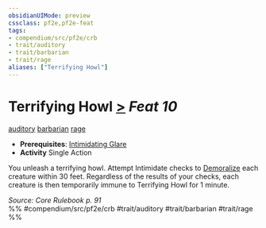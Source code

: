 ```yaml
---
obsidianUIMode: preview
cssclass: pf2e,pf2e-feat
tags:
- compendium/src/pf2e/crb
- trait/auditory
- trait/barbarian
- trait/rage
aliases: ["Terrifying Howl"]
---
```

# Terrifying Howl  [>](/rules/core-rulebook/chapter-9-playing-the-game.md#Actions "Single Action") *Feat 10*  
[auditory](/rules/traits/auditory.md)  [barbarian](/rules/traits/barbarian.md)  [rage](/rules/traits/rage.md)  

- **Prerequisites**: [Intimidating Glare](/compendium/feats/intimidating-glare.md)
- **Activity** Single Action

You unleash a terrifying howl. Attempt Intimidate checks to [Demoralize](/rules/actions/demoralize.md) each creature within 30 feet. Regardless of the results of your checks, each creature is then temporarily immune to Terrifying Howl for 1 minute.

*Source: Core Rulebook p. 91*  
%% #compendium/src/pf2e/crb #trait/auditory #trait/barbarian #trait/rage %%